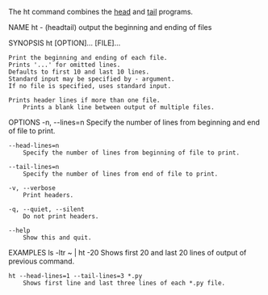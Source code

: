The ht command combines the 
[head](https://en.wikipedia.org/wiki/Head_%28Unix%29)
and [tail](https://en.wikipedia.org/wiki/Tail_%28Unix%29) programs.

NAME
    ht - (headtail) output the beginning and ending of files

SYNOPSIS
    ht [OPTION]... [FILE]...

    Print the beginning and ending of each file.
    Prints '...' for omitted lines.
    Defaults to first 10 and last 10 lines.
    Standard input may be specified by - argument.
    If no file is specified, uses standard input.

    Prints header lines if more than one file.
        Prints a blank line between output of multiple files.

OPTIONS
    -n, --lines=n
        Specify the number of lines from beginning and end of file to print.

    --head-lines=n
        Specify the number of lines from beginning of file to print.

    --tail-lines=n
        Specify the number of lines from end of file to print.

    -v, --verbose
        Print headers.

    -q, --quiet, --silent
        Do not print headers.

    --help
        Show this and quit.

EXAMPLES
    ls -ltr ~ | ht -20
        Shows first 20 and last 20 lines of output of previous command.

    ht --head-lines=1 --tail-lines=3 *.py
        Shows first line and last three lines of each *.py file.
